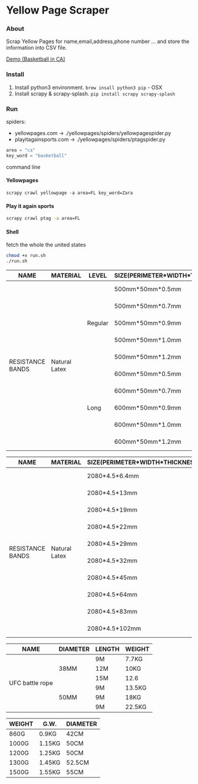 # Yellow Page Scraper
### About
Scrap Yellow Pages for name,email,address,phone number ... and store the information into CSV file.

[Demo (Basketball in CA)](./results/yellowpages/ca.csv)

### Install
1. Install python3 environment. `brew insall python3 pip` - OSX
2. Install scrapy & scrapy-splash. `pip install scrapy scrapy-splash`

### Run
spiders:
* yellowpages.com -> ./yellowpages/spiders/yellowpagespider.py
* playitagainsports.com -> ./yellowpages/spiders/ptagspider.py

```python
area = "ca"
key_word = "basketball"
```

command line

#### Yellowpages
```shell
scrapy crawl yellowpage -a area=FL key_word=Zara
```

#### Play it again sports
```bash
scrapy crawl ptag -a area=FL
```

#### Shell
fetch the whole the united states
```bash
chmod +x run.sh
./run.sh
```

<table>
    <thead>
        <tr>
            <th>NAME</th>
            <th>MATERIAL</th>
            <th>LEVEL</th>
            <th>SIZE(PERIMETER*WIDTH*THICKNESS)</th>
            <th>POUND</th>
            <th>COLOR</th>
        </tr>
    </thead>
    <tbody>
        <tr>
            <td rowspan="10">RESISTANCE BANDS</td>
            <td rowspan="10">Natural Latex</td>
            <td rowspan="5">Regular</td>
            <td>500mm*50mm*0.5mm</td>
            <td>10-15LB</td>
            <td>yellow</td>
        </tr>
        <tr>
            <td>500mm*50mm*0.7mm</td>
            <td>20-35LB</td>
            <td>red</td>
        </tr>
        <tr>
            <td>500mm*50mm*0.9mm</td>
            <td>30-45LB</td>
            <td>blue</td>
        </tr>
        <tr>
            <td>500mm*50mm*1.0mm</td>
            <td>40-60LB</td>
            <td>green</td>
        </tr>
        <tr>
            <td>500mm*50mm*1.2mm</td>
            <td>50-70LB</td>
            <td>black</td>
        </tr>
        <tr>
            <td rowspan="5">Long</td>
            <td>600mm*50mm*0.5mm</td>
            <td>10-15LB</td>
            <td>yellow</td>
        </tr>
        <tr>
            <td>600mm*50mm*0.7mm</td>
            <td>20-35LB</td>
            <td>red</td>
        </tr>
         <tr>
            <td>600mm*50mm*0.9mm</td>
            <td>30-45LB</td>
            <td>blue</td>
        </tr>
        <tr>
            <td>600mm*50mm*1.0mm</td>
            <td>40-60LB</td>
            <td>green</td>
        </tr>
        <tr>
            <td>600mm*50mm*1.2mm</td>
            <td>50-70LB</td>
            <td>black</td>
        </tr>
    </tbody>
 </table>
 
 <table>
    <thead>
        <tr>
            <th>NAME</th>
            <th>MATERIAL</th>
            <th>SIZE(PERIMETER*WIDTH*THICKNESS)</th>
            <th>POUND</th>
            <th>COLOR</th>
            <th>N.W.</th>
        </tr>
    </thead>
    <tbody>
        <tr>
            <td rowspan="10">RESISTANCE BANDS</td>
            <td rowspan="10">Natural Latex</td>
            <td>2080*4.5*6.4mm</td>
            <td>8-15LB</td>
            <td>yellow</td>
            <td>60g</td>
        </tr>
        <tr>
            <td>2080*4.5*13mm</td>
            <td>15-35LB</td>
            <td>red,pink,green</td>
            <td>110g</td>
        </tr>
        <tr>
            <td>2080*4.5*19mm</td>
            <td>20-60LB</td>
            <td>green</td>
            <td>148g</td>
        </tr>
        <tr>
            <td>2080*4.5*22mm</td>
            <td>25-65LB</td>
            <td>black,pink,green</td>
            <td>165g</td>
        </tr>
        <tr>
            <td>2080*4.5*29mm</td>
            <td>30-80LB</td>
            <td>red</td>
            <td>242g</td>
        </tr>
        <tr>
            <td>2080*4.5*32mm</td>
            <td>35-85LB</td>
            <td>purple</td>
            <td>260g</td>
        </tr>
        <tr>
            <td>2080*4.5*45mm</td>
            <td>50-125LB</td>
            <td>green</td>
            <td>375g</td>
        </tr>
         <tr>
            <td>2080*4.5*64mm</td>
            <td>65-175LB</td>
            <td>blue</td>
            <td>538</td>
        </tr>
        <tr>
            <td>2080*4.5*83mm</td>
            <td>80-230LB</td>
            <td>orange</td>
            <td>760g</td>
        </tr>
        <tr>
            <td>2080*4.5*102mm</td>
            <td>100-250LB</td>
            <td>gray</td>
            <td>880g</td>
        </tr>
    </tbody>
 </table>
 
<table>
    <thead>
        <tr>
            <th>NAME</th>
            <th>DIAMETER</th>
            <th>LENGTH</th>
            <th>WEIGHT</th>
        </tr>
    </thead>
    <tbody>
        <tr>
            <td rowspan="6">UFC battle rope</td>
            <td rowspan="3">38MM</td>
            <td>9M</td>
            <td>7.7KG</td>
        </tr>
        <tr>
            <td>12M</td>
            <td>10KG</td>
        </tr>
        <tr>
            <td>15M</td>
            <td>12.6</td>
        </tr>
        <tr>
            <td rowspan="3">50MM</td>
            <td>9M</td>
            <td>13.5KG</td>
        </tr>
        <tr>
            <td>9M</td>
            <td>18KG</td>
        </tr>
        <tr>
            <td>9M</td>
            <td>22.5KG</td>
        </tr>
    </tbody>
 </table>
 
  <table>
    <thead>
        <tr>
            <th>WEIGHT</th>
            <th>G.W.</th>
            <th>DIAMETER</th>
        </tr>
    </thead>
    <tbody>
        <tr>
            <td>860G</td>
            <td>0.9KG</td>
            <td>42CM</td>
        </tr>
        <tr>
            <td>1000G</td>
            <td>1.15KG</td>
            <td>50CM</td>
        </tr>
        <tr>
            <td>1200G</td>
            <td>1.25KG</td>
            <td>50CM</td>
        </tr>
        <tr>
            <td>1300G</td>
            <td>1.45KG</td>
            <td>52.5CM</td>
        </tr>
        <tr>
            <td>1500G</td>
            <td>1.55KG</td>
            <td>55CM</td>
        </tr>
    </tbody>
 </table>
